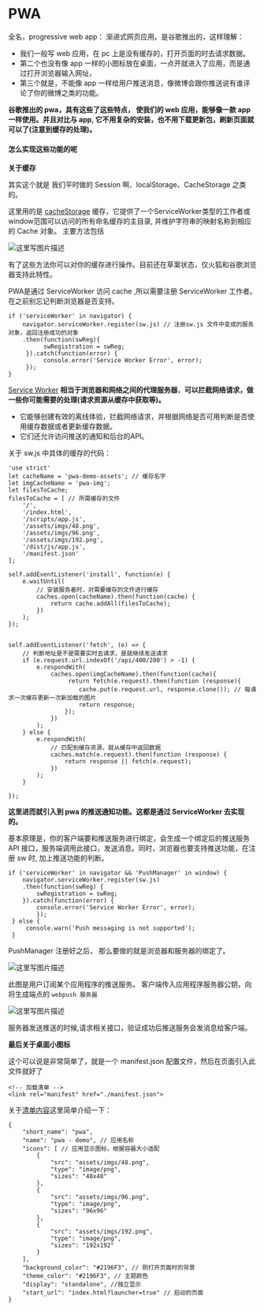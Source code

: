 # PWA

全名，progressive web app： 渐进式网页应用。是谷歌推出的，这样理解：

- 我们一般写 web 应用，在 pc 上是没有缓存的，打开页面的时去请求数据。
- 第二个也没有像 app 一样的小图标放在桌面，一点开就进入了应用，而是通过打开浏览器输入网址，
- 第三个就是，不能像 app 一样给用户推送消息，像微博会跟你推送说有谁评论了你的微博之类的功能。

**谷歌推出的 pwa，具有这些了这些特点， 使我们的 web 应用，能够像一款 app 一样使用。并且对比与 app, 它不用复杂的安装，也不用下载更新包，刷新页面就可以了(注意到缓存的处理)。**

#### **怎么实现这些功能的呢**

**关于缓存**

其实这个就是 我们平时做的 Session 啊、localStorage、CacheStorage 之类的。

这里用的是 [cacheStorage](https://link.juejin.im/?target=https%3A%2F%2Fdeveloper.mozilla.org%2Fzh-CN%2Fdocs%2FWeb%2FAPI%2FCacheStorage) 缓存，它提供了一个ServiceWorker类型的工作者或window范围可以访问的所有命名缓存的主目录, 并维护字符串的映射名称到相应的 Cache 对象。 主要方法包括

![这里写图片描述](https://user-gold-cdn.xitu.io/2018/3/6/161fb4eccdc2700f?imageView2/0/w/1280/h/960/format/webp/ignore-error/1)

有了这些方法你可以对你的缓存进行操作。目前还在草案状态，仅火狐和谷歌浏览器支持此特性。

PWA是通过 ServiceWorker 访问 cache ,所以需要注册 ServiceWorker 工作者。在之前别忘记判断浏览器是否支持。

```
if ('serviceWorker' in navigator) {
	navigator.serviceWorker.register(sw.js) // 注册sw.js 文件中变成的服务对象，返回注册成功的对象
	.then(function(swReg){
          swRegistration = swReg;
     }).catch(function(error) {
          console.error('Service Worker Error', error);
     });
}
```

[Service Worker](https://link.juejin.im?target=https%3A%2F%2Fdeveloper.mozilla.org%2Fen-US%2Fdocs%2FWeb%2FAPI%2FService_Worker_API) **相当于浏览器和网络之间的代理服务器**，**可以拦截网络请求，做一些你可能需要的处理(请求资源从缓存中获取等)。**

- 它能够创建有效的离线体验，拦截网络请求，并根据网络是否可用判断是否使用缓存数据或者更新缓存数据。
- 它们还允许访问推送的通知和后台的API。

关于 sw.js 中具体的缓存的代码：

```
'use strict'
let cacheName = 'pwa-demo-assets'; // 缓存名字
let imgCacheName = 'pwa-img';
let filesToCache;
filesToCache = [ // 所需缓存的文件
    '/',
    '/index.html',
    '/scripts/app.js',
    '/assets/imgs/48.png',
    '/assets/imgs/96.png',
    '/assets/imgs/192.png',
    '/dist/js/app.js',
    '/manifest.json'
];

self.addEventListener('install', function(e) {
    e.waitUntil(
	    // 安装服务者时，对需要缓存的文件进行缓存
        caches.open(cacheName).then(function(cache) {
            return cache.addAll(filesToCache);
        })
    );
});


self.addEventListener('fetch', (e) => {
    // 判断地址是不是需要实时去请求，是就继续发送请求
    if (e.request.url.indexOf('/api/400/200') > -1) {
        e.respondWith(
            caches.open(imgCacheName).then(function(cache){
                 return fetch(e.request).then(function (response){
                    cache.put(e.request.url, response.clone()); // 每请求一次缓存更新一次新加载的图片
                    return response;
                });
            })
        );
    } else {
        e.respondWith(
	        // 匹配到缓存资源，就从缓存中返回数据
            caches.match(e.request).then(function (response) {
                return response || fetch(e.request);
            })
        );
    }

});
```

**这里进而就引入到 pwa 的推送通知功能。这都是通过 ServiceWorker 去实现的。**

基本原理是，你的客户端要和推送服务进行绑定，会生成一个绑定后的推送服务 API 接口，服务端调用此接口，发送消息。同时，浏览器也要支持推送功能，在注册 sw 时, 加上推送功能的判断。

```
if ('serviceWorker' in navigator && 'PushManager' in window) {
	navigator.serviceWorker.register(sw.js)
	.then(function(swReg) {
        swRegistration = swReg;
    }).catch(function(error) {
        console.error('Service Worker Error', error);
        });
 } else {
     console.warn('Push messaging is not supported');
 }
```

PushManager 注册好之后， 那么要做的就是浏览器和服务器的绑定了。



![这里写图片描述](https://user-gold-cdn.xitu.io/2018/3/6/161fb4eccdb7fa01?imageView2/0/w/1280/h/960/format/webp/ignore-error/1)

 此图是用户订阅某个应用程序的推送服务。 客户端传入应用程序服务器公钥，向将生成端点的 `webpush 服务器`





![这里写图片描述](https://user-gold-cdn.xitu.io/2018/3/6/161fb4ecce21ca23?imageView2/0/w/1280/h/960/format/webp/ignore-error/1)

 服务器发送推送的时候,请求相关接口，验证成功后推送服务会发消息给客户端。



**最后关于桌面小图标**

这个可以说是非常简单了，就是一个 manifest.json 配置文件，然后在页面引入此文件就好了

```
<!-- 加载清单 -->
<link rel="manifest" href="./manifest.json">
```

关于[清单内容](https://link.juejin.im?target=https%3A%2F%2Fdevelopers.google.com%2Fweb%2Ffundamentals%2Fweb-app-manifest%2F)这里简单介绍一下：

```
{
    "short_name": "pwa",
    "name": "pwa - demo", // 应用名称
    "icons": [ // 应用显示图标，根据容器大小适配
        {
            "src": "assets/imgs/48.png",
            "type": "image/png",
            "sizes": "48x48"
        },
        {
            "src": "assets/imgs/96.png",
            "type": "image/png",
            "sizes": "96x96"
        },
        {
            "src": "assets/imgs/192.png",
            "type": "image/png",
            "sizes": "192x192"
        }
    ],
    "background_color": "#2196F3", // 刚打开页面时的背景
    "theme_color": "#2196F3", // 主题颜色
    "display": "standalone", //独立显示
    "start_url": "index.html?launcher=true" // 启动的页面
}
```

